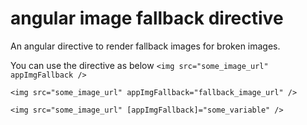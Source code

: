 # angular image fallback directive

An angular directive to render fallback images for broken images.

You can use the directive as below
`<img src="some_image_url" appImgFallback />`

`<img src="some_image_url" appImgFallback="fallback_image_url" />`

`<img src="some_image_url" [appImgFallback]="some_variable" />`

